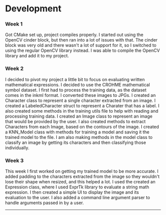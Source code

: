 # Development 
### Week 1

Got CMake set up, project compiles properly. I started out using the OpenCV cinder block, but then ran into a lot of issues with that. 
The cinder block was very old and there wasn't a lot of support for it, so I switched to using the regular OpenCV library instead. I was able to compile the 
OpenCV library and add it to my project.

### Week 2

I decided to pivot my project a little bit to focus on evaluating written mathematical expressions. I decided to use the 
CROHME mathematical symbol dataset. I first had to process the training data, as the dataset comes in the inkml format. I 
converted these images to JPGs. I created an Character class to represent a single character extracted from an image. I created
a LabeledCharacter struct to represent a Charater that has a label. I also created some methods in the training
utils file to help with reading and processing training data. I created an Image class to represent an image that would
be provided by the user. I also created methods to extract Characters from each Image, based on the contours of the image. 
I created a KNN_Model class with methods for training a model and saving it the trained model to the file. I am also making methods
in the model class to classify an image by getting its characters and then classifying those individually.   

### Week 3
This week I first worked on getting my trained model to be more accurate. I added padding to the characters extracted from the image
so they wouldn't lose their shape when resized, and this helped a lot. I used the created an Expression class, where I used ExprTk library to evaluate a string 
math expression. I then created a simple UI to display the image and its evaluation to the user. I also added 
a command line argument parser to handle arguments passed in by a user.   


---
